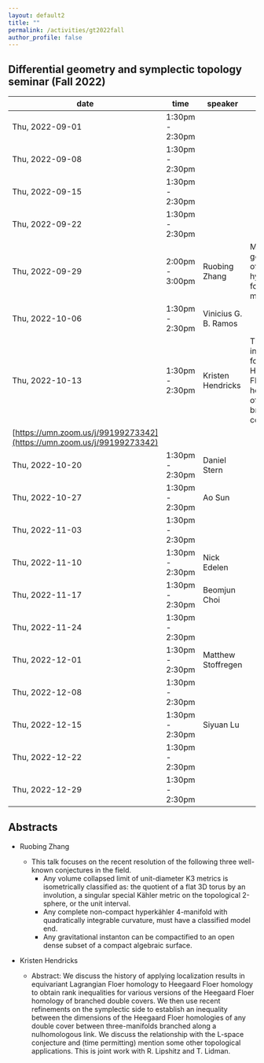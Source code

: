 ```yaml
---
layout: default2
title: ""
permalink: /activities/gt2022fall
author_profile: false
---
```


## Differential geometry and symplectic topology seminar (Fall 2022)

| date | time | speaker | title | location 
| -- | -- | ---- | -------- | ----- 
| Thu, 2022-09-01 | 1:30pm - 2:30pm |  |  | [https://umn.zoom.us/j/99199273342](https://umn.zoom.us/j/99199273342) | 
 | Thu, 2022-09-08 | 1:30pm - 2:30pm |  |  | [https://umn.zoom.us/j/99199273342](https://umn.zoom.us/j/99199273342) | 
 | Thu, 2022-09-15 | 1:30pm - 2:30pm |  |  | [https://umn.zoom.us/j/99199273342](https://umn.zoom.us/j/99199273342) | 
 | Thu, 2022-09-22 | 1:30pm - 2:30pm |  |  | [https://umn.zoom.us/j/99199273342](https://umn.zoom.us/j/99199273342) | 
 | Thu, 2022-09-29 | 2:00pm - 3:00pm | Ruobing Zhang | Metric geometry of hyperkähler four-manifolds | Vincent 215 | 
 | Thu, 2022-10-06 | 1:30pm - 2:30pm | Vinicius G. B. Ramos |  | [https://umn.zoom.us/j/99199273342](https://umn.zoom.us/j/99199273342) | 
 | Thu, 2022-10-13 | 1:30pm - 2:30pm | Kristen Hendricks | Title: Rank inequalities for the Heegaard Floer homology of branched covers
 | [https://umn.zoom.us/j/99199273342](https://umn.zoom.us/j/99199273342) | 
 | Thu, 2022-10-20 | 1:30pm - 2:30pm | Daniel Stern |  | [https://umn.zoom.us/j/99199273342](https://umn.zoom.us/j/99199273342) | 
 | Thu, 2022-10-27 | 1:30pm - 2:30pm | Ao Sun |  | [https://umn.zoom.us/j/99199273342](https://umn.zoom.us/j/99199273342) | 
 | Thu, 2022-11-03 | 1:30pm - 2:30pm |  |  | [https://umn.zoom.us/j/99199273342](https://umn.zoom.us/j/99199273342) | 
 | Thu, 2022-11-10 | 1:30pm - 2:30pm | Nick Edelen |  | [https://umn.zoom.us/j/99199273342](https://umn.zoom.us/j/99199273342) | 
 | Thu, 2022-11-17 | 1:30pm - 2:30pm | Beomjun Choi |  | [https://umn.zoom.us/j/99199273342](https://umn.zoom.us/j/99199273342) | 
 | Thu, 2022-11-24 | 1:30pm - 2:30pm |  |  | [https://umn.zoom.us/j/99199273342](https://umn.zoom.us/j/99199273342) | 
 | Thu, 2022-12-01 | 1:30pm - 2:30pm | Matthew Stoffregen |  | [https://umn.zoom.us/j/99199273342](https://umn.zoom.us/j/99199273342) | 
 | Thu, 2022-12-08 | 1:30pm - 2:30pm |  |  | [https://umn.zoom.us/j/99199273342](https://umn.zoom.us/j/99199273342) | 
 | Thu, 2022-12-15 | 1:30pm - 2:30pm | Siyuan Lu |  | [https://umn.zoom.us/j/99199273342](https://umn.zoom.us/j/99199273342) | 
 | Thu, 2022-12-22 | 1:30pm - 2:30pm |  |  | [https://umn.zoom.us/j/99199273342](https://umn.zoom.us/j/99199273342) | 
 | Thu, 2022-12-29 | 1:30pm - 2:30pm |  |  | [https://umn.zoom.us/j/99199273342](https://umn.zoom.us/j/99199273342) | 


## Abstracts

* Ruobing Zhang
  * This talk focuses on the recent resolution of the following three well-known conjectures in the field.
    * Any volume collapsed limit of unit-diameter K3 metrics is isometrically classified as: the quotient of a flat 3D torus by an involution, a singular special Kähler metric on the topological 2-sphere, or the unit interval.
    * Any complete non-compact hyperkähler 4-manifold with quadratically integrable curvature, must have a classified model end.
    * Any gravitational instanton can be compactified to an open dense subset of a compact algebraic surface.

* Kristen Hendricks
  * Abstract: We discuss the history of applying localization results in equivariant Lagrangian Floer homology to Heegaard Floer homology to obtain rank inequalities for various versions of the Heegaard Floer homology of branched double covers. We then use recent refinements on the symplectic side to establish an inequality between the dimensions of the Heegaard Floer homologies of any double cover between three-manifolds branched along a nulhomologous link. We discuss the relationship with the L-space conjecture and (time permitting) mention some other topological applications. This is joint work with R. Lipshitz and T. Lidman.


